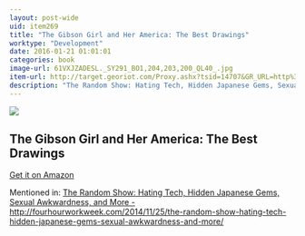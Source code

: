 ```yaml
---
layout: post-wide
uid: item269
title: "The Gibson Girl and Her America: The Best Drawings"
worktype: "Development"
date: 2016-01-21 01:01:01
categories: book
image-url: 61VXJZADESL._SY291_BO1,204,203,200_QL40_.jpg
item-url: http://target.georiot.com/Proxy.ashx?tsid=14707&GR_URL=http%3A%2F%2Fwww.amazon.com%2FGibson-Girl-Her-America-Drawings%2Fdp%2F0486219860
description: "The Random Show: Hating Tech, Hidden Japanese Gems, Sexual Awkwardness, and More - http://fourhourworkweek.com/2014/11/25/the-random-show-hating-tech-hidden-japanese-gems-sexual-awkwardness-and-more/"
---
```

<a href="http://target.georiot.com/Proxy.ashx?tsid=14707&GR_URL=http%3A%2F%2Fwww.amazon.com%2FGibson-Girl-Her-America-Drawings%2Fdp%2F0486219860" target="blank"><img src="../../../../img/thumbs/61VXJZADESL._SY291_BO1,204,203,200_QL40_.jpg" class="prod-img"></a>
<h2>The Gibson Girl and Her America: The Best Drawings</h2>
<p><a href="http://target.georiot.com/Proxy.ashx?tsid=14707&GR_URL=http%3A%2F%2Fwww.amazon.com%2FGibson-Girl-Her-America-Drawings%2Fdp%2F0486219860" target="blank">Get it on Amazon</a><p>
<p>Mentioned in: <a href="http://fourhourworkweek.com/2014/11/25/the-random-show-hating-tech-hidden-japanese-gems-sexual-awkwardness-and-more/" target="blank">The Random Show: Hating Tech, Hidden Japanese Gems, Sexual Awkwardness, and More - http://fourhourworkweek.com/2014/11/25/the-random-show-hating-tech-hidden-japanese-gems-sexual-awkwardness-and-more/</a></p>
